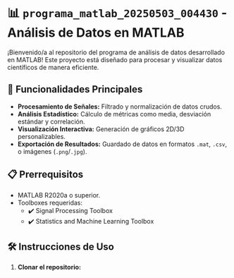 # 📊 `programa_matlab_20250503_004430` - Análisis de Datos en MATLAB

¡Bienvenido/a al repositorio del programa de análisis de datos desarrollado en MATLAB! Este proyecto está diseñado para procesar y visualizar datos científicos de manera eficiente.

## 🚀 **Funcionalidades Principales**
- **Procesamiento de Señales:** Filtrado y normalización de datos crudos.
- **Análisis Estadístico:** Cálculo de métricas como media, desviación estándar y correlación.
- **Visualización Interactiva:** Generación de gráficos 2D/3D personalizables.
- **Exportación de Resultados:** Guardado de datos en formatos `.mat`, `.csv`, o imágenes (`.png`/`.jpg`).

## 📋 **Prerrequisitos**
- MATLAB R2020a o superior.
- Toolboxes requeridas:
  - ✔️ Signal Processing Toolbox
  - ✔️ Statistics and Machine Learning Toolbox

## 🛠️ **Instrucciones de Uso**
1. **Clonar el repositorio:**